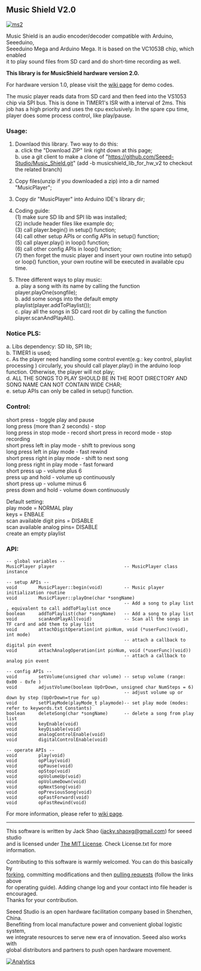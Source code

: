 Music Shield V2.0
-------------

[![ms2](http://www.seeedstudio.com/wiki/images/thumb/4/43/Music_Shield_Picture.jpg/400px-Music_Shield_Picture.jpg)](http://www.seeedstudio.com/depot/music-shield-v20-p-1372.html?cPath=38)

Music Shield is an audio encoder/decoder compatible with Arduino, Seeeduino,<br>
Seeeduino Mega and Arduino Mega. It is based on the VC1053B chip, which enabled <br>
it to play sound files from SD card and do short-time recording as well.

**This library is for MusicShield hardware version 2.0.**

For hardware version 1.0, please visit the [wiki page](http://www.seeedstudio.com/wiki/Music_Shield_V1.0) for demo codes.

The music player reads data from SD card and then feed into the VS1053 chip via SPI bus. This is done in TIMER1's
ISR with a interval of 2ms. This job has a high priority and uses the cpu exclusively. In the spare cpu time, player
does some process control, like play/pause.

### Usage:
1. Downlaod this library. Two way to do this:<br>
a. click the "Download ZIP" link right down at this page;<br>
b. use a git client to make a clone of "https://github.com/Seeed-Studio/Music_Shield.git" (add -b musicshield_lib_for_hw_v2 to checkout the related branch)<br>

2. Copy files(unzip if you downloaded a zip) into a dir named "MusicPlayer";

3. Copy dir "MusicPlayer" into Arduino IDE's library dir;

4. Coding guide:<br>
(1) make sure SD lib and SPI lib was installed;<br>
(2) include header files like example do;<br>
(3) call player.begin() in setup() function;<br>
(4) call other setup APIs or config APIs in setup() function;<br>
(5) call player.play() in loop() function;<br>
(6) call other config APIs in loop() function;<br>
(7) then forget the music player and insert your own routine into setup() or loop() function, your own routine
    will be executed in available cpu time.<br>
    
5. Three different ways to play music:<br>
a. play a song with its name by calling the function player.playOne(songfile);<br>
b. add some songs into the default empty playlist(player.addToPlaylist());<br>
c. play all the songs in SD card root dir by calling the function player.scanAndPlayAll().<br>
    
### Notice PLS:
a. Libs dependency: SD lib, SPI lib;<br>
b. TIMER1 is used;<br>
c. As the player need handling some control event(e.g.: key control, playlist processing ) circularly,
   you should call player.play() in the arduino loop function. Otherwise, the player will not play;<br>
d. ALL THE SONGS TO PLAY SHOULD BE IN THE ROOT DIRECTORY AND SONG NAME CAN NOT CONTAIN WIDE CHAR;<br>
e. setup APIs can only be called in setup() function.<br>

### Control:
short press - toggle play and pause<br>
long press (more than 2 seconds)  - stop <br>
long press in stop mode - record
short press in record mode - stop recording<br>
short press left in play mode - shift to previous song<br>
long press left in play mode - fast rewind<br>
short press right in play mode - shift to next song<br>
long press right in play mode - fast forward<br>
short press up - volume plus 6<br>
press up and hold - volume up continuously<br>
short press up - volume minus 6<br>
press down and hold - volume down continuously<br>

Default setting:<br>
play mode = NORMAL play<br>
keys      = ENBALE	  <br>
scan available digit pins = DISABLE	 <br>
scan available analog pins= DISABLE <br>
create an empty playlist<br>

### API:
    
    -- global variables --
    MusicPlayer player                          -- MusicPlayer class instance
    
    -- setup APIs --
    void        MusicPlayer::begin(void)        -- Music player initialization routine
    void        MusicPlayer::playOne(char *songName)
                                                -- Add a song to play list , equivalent to call addToPlaylist once
    boolean     addToPlaylist(char *songName)   -- Add a song to play list
    void        scanAndPlayAll(void)            -- Scan all the songs in TF card and add them to play list
    void        attachDigitOperation(int pinNum, void (*userFunc)(void), int mode)
                                                -- attach a callback to digital pin event
    void        attachAnalogOperation(int pinNum, void (*userFunc)(void))
                                                -- attach a callback to analog pin event
    
    -- config APIs --
    void        setVolume(unsigned char volume) -- setup volume (range: 0x00 - 0xfe )
    void        adjustVolume(boolean UpOrDown, unsigned char NumSteps = 6)
                                                -- adjust volume up or down by step (UpOrDown=true for up)
    void        setPlayMode(playMode_t playmode)-- set play mode (modes: refer to keywords.txt Constants)
    boolean     deleteSong(char *songName)      -- delete a song from play list
    void        keyEnable(void)                 
    void        keyDisable(void)
    void        analogControlEnable(void)
    void        digitalControlEnable(void)
  
    -- operate APIs --
    void        play(void)
    void        opPlay(void)  
    void        opPause(void) 
    void        opStop(void)  
    void        opVolumeUp(void)  
    void        opVolumeDown(void)  
    void        opNextSong(void)    
    void        opPreviousSong(void)
    void        opFastForward(void)
    void        opFastRewind(void) 




For more information, please refer to [wiki page](http://www.seeedstudio.com/wiki/Music_Shield_V2.0).

    
----

This software is written by Jack Shao (jacky.shaoxg@gmail.com) for seeed studio<br>
and is licensed under [The MIT License](http://opensource.org/licenses/mit-license.php). Check License.txt for more information.<br>

Contributing to this software is warmly welcomed. You can do this basically by<br>
[forking](https://help.github.com/articles/fork-a-repo), committing modifications and then [pulling requests](https://help.github.com/articles/using-pull-requests) (follow the links above<br>
for operating guide). Adding change log and your contact into file header is encouraged.<br>
Thanks for your contribution.

Seeed Studio is an open hardware facilitation company based in Shenzhen, China. <br>
Benefiting from local manufacture power and convenient global logistic system, <br>
we integrate resources to serve new era of innovation. Seeed also works with <br>
global distributors and partners to push open hardware movement.<br>




[![Analytics](https://ga-beacon.appspot.com/UA-46589105-3/Music_ShieldV2)](https://github.com/igrigorik/ga-beacon)


